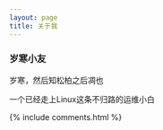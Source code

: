 ```yaml
---
layout: page
title: 关于我 
---
```


<h3> 岁寒小友</h3>
<p>
岁寒，然后知松柏之后凋也
<p>
一个已经走上Linux这条不归路的运维小白
<p>
{% include comments.html %}





